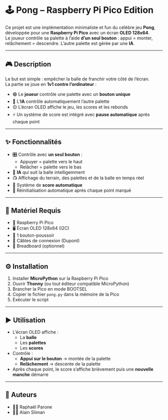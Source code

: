 # 🕹️ Pong – Raspberry Pi Pico Edition

Ce projet est une implémentation minimaliste et fun du célèbre jeu **Pong**, développée pour une **Raspberry Pi Pico** avec un écran **OLED 128x64**.  
Le joueur contrôle sa palette à l’aide **d’un seul bouton** : appui = monter, relâchement = descendre. L’autre palette est gérée par une **IA**.

---

## 🎮 Description

Le but est simple : empêcher la balle de franchir votre côté de l’écran.  
La partie se joue en **1v1 contre l’ordinateur** :

- 🟢 Le **joueur** contrôle une palette avec un **bouton unique**
- 🔴 L’**IA** contrôle automatiquement l’autre palette
- 🟡 L’écran OLED affiche le jeu, les scores et les rebonds
- ⚡ Un système de score est intégré avec **pause automatique** après chaque point

---

## ✨ Fonctionnalités

- 🎛️ Contrôle avec **un seul bouton** :  
  - Appuyer = palette vers le haut  
  - Relâcher = palette vers le bas  
- 🤖 **IA** qui suit la balle intelligemment  
- 📺 Affichage du terrain, des palettes et de la balle en temps réel  
- 🧠 Système de **score automatique**  
- 🔄 Réinitialisation automatique après chaque point marqué  

---

## 🧰 Matériel Requis

- 🧠 Raspberry Pi Pico  
- 🖥️ Écran OLED 128x64 (I2C)  
- 🔘 1 bouton-poussoir  
- 🔌 Câbles de connexion (Dupont)  
- 🧪 Breadboard (optionnel)

---

## ⚙️ Installation

1. Installer **MicroPython** sur la Raspberry Pi Pico  
2. Ouvrir **Thonny** (ou tout éditeur compatible MicroPython)  
3. Brancher la Pico en mode BOOTSEL  
4. Copier le fichier `pong.py` dans la mémoire de la Pico  
5. Exécuter le script

---

## ▶️ Utilisation

- L’écran OLED affiche :
  - La **balle**
  - Les **palettes**
  - Les **scores**
- Contrôle :
  - **Appui sur le bouton** → montée de la palette
  - **Relâchement** → descente de la palette
- Après chaque point, le score s’affiche brièvement puis une **nouvelle manche** démarre

---

## 👥 Auteurs

- 👨‍💻 Raphaël Parone
- 👨‍💻 Alain Sliman
